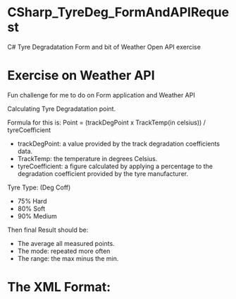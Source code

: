 # CSharp_TyreDeg_FormAndAPIRequest
 C# Tyre Degradatation Form and bit of Weather Open API exercise


# Exercise on Weather API

Fun challenge for me to do on Form application and Weather API

Calculating Tyre Degradatation point.

Formula for this is:
Point = (trackDegPoint x TrackTemp(in celsius)) / tyreCoefficient

- trackDegPoint: a value provided by the track degradation coefficients 
data.
- TrackTemp: the temperature in degrees Celsius.
- tyreCoefficient: a figure calculated by applying a percentage to the degradation 
coefficient provided by the tyre manufacturer.

Tyre Type: (Deg Coff)
- 75% Hard
- 80% Soft
- 90% Medium

Then final Result should be:
- The average all measured points.
- The mode: repeated more often
- The range: the max minus the min.

# The XML Format:
<Tyre>
	<Name></Name> 
	<Family></Family> 
	<Type><Type> 
	<Placement></Placement> 
	<DegradationCoefficient></DegradationCoefficient> 
</Tyre>